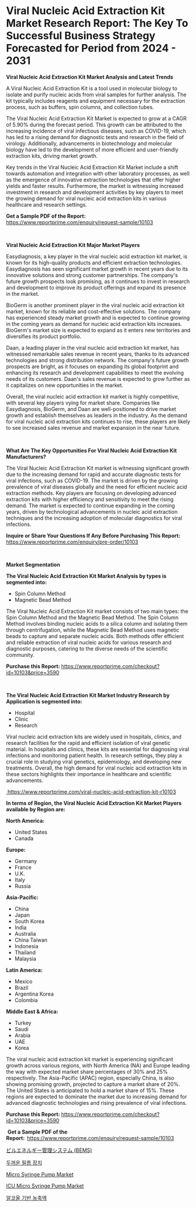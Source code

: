<p><h1>Viral Nucleic Acid Extraction Kit Market Research Report: The Key To Successful Business Strategy Forecasted for Period from 2024 - 2031</h1></p><p><strong>Viral Nucleic Acid Extraction Kit Market Analysis and Latest Trends</strong></p>
<p><p>A Viral Nucleic Acid Extraction Kit is a tool used in molecular biology to isolate and purify nucleic acids from viral samples for further analysis. The kit typically includes reagents and equipment necessary for the extraction process, such as buffers, spin columns, and collection tubes.</p><p>The Viral Nucleic Acid Extraction Kit Market is expected to grow at a CAGR of 5.90% during the forecast period. This growth can be attributed to the increasing incidence of viral infectious diseases, such as COVID-19, which has led to a rising demand for diagnostic tests and research in the field of virology. Additionally, advancements in biotechnology and molecular biology have led to the development of more efficient and user-friendly extraction kits, driving market growth.</p><p>Key trends in the Viral Nucleic Acid Extraction Kit Market include a shift towards automation and integration with other laboratory processes, as well as the emergence of innovative extraction technologies that offer higher yields and faster results. Furthermore, the market is witnessing increased investment in research and development activities by key players to meet the growing demand for viral nucleic acid extraction kits in various healthcare and research settings.</p></p>
<p><strong>Get a Sample PDF of the Report:&nbsp;</strong> <a href="https://www.reportprime.com/enquiry/request-sample/10103">https://www.reportprime.com/enquiry/request-sample/10103</a></p>
<p>&nbsp;</p>
<p><strong>Viral Nucleic Acid Extraction Kit Major Market Players</strong></p>
<p><p>Easydiagnosis, a key player in the viral nucleic acid extraction kit market, is known for its high-quality products and efficient extraction technologies. Easydiagnosis has seen significant market growth in recent years due to its innovative solutions and strong customer partnerships. The company's future growth prospects look promising, as it continues to invest in research and development to improve its product offerings and expand its presence in the market.</p><p>BioGerm is another prominent player in the viral nucleic acid extraction kit market, known for its reliable and cost-effective solutions. The company has experienced steady market growth and is expected to continue growing in the coming years as demand for nucleic acid extraction kits increases. BioGerm's market size is expected to expand as it enters new territories and diversifies its product portfolio.</p><p>Daan, a leading player in the viral nucleic acid extraction kit market, has witnessed remarkable sales revenue in recent years, thanks to its advanced technologies and strong distribution network. The company's future growth prospects are bright, as it focuses on expanding its global footprint and enhancing its research and development capabilities to meet the evolving needs of its customers. Daan's sales revenue is expected to grow further as it capitalizes on new opportunities in the market.</p><p>Overall, the viral nucleic acid extraction kit market is highly competitive, with several key players vying for market share. Companies like Easydiagnosis, BioGerm, and Daan are well-positioned to drive market growth and establish themselves as leaders in the industry. As the demand for viral nucleic acid extraction kits continues to rise, these players are likely to see increased sales revenue and market expansion in the near future.</p></p>
<p>&nbsp;</p>
<p><strong>What Are The Key Opportunities For Viral Nucleic Acid Extraction Kit Manufacturers?</strong></p>
<p><p>The Viral Nucleic Acid Extraction Kit market is witnessing significant growth due to the increasing demand for rapid and accurate diagnostic tests for viral infections, such as COVID-19. The market is driven by the growing prevalence of viral diseases globally and the need for efficient nucleic acid extraction methods. Key players are focusing on developing advanced extraction kits with higher efficiency and sensitivity to meet the rising demand. The market is expected to continue expanding in the coming years, driven by technological advancements in nucleic acid extraction techniques and the increasing adoption of molecular diagnostics for viral infections.</p></p>
<p><strong>Inquire or Share Your Questions If Any Before Purchasing This Report:</strong> <a href="https://www.reportprime.com/enquiry/pre-order/10103">https://www.reportprime.com/enquiry/pre-order/10103</a></p>
<p>&nbsp;</p>
<p><strong>Market Segmentation</strong></p>
<p><strong>The Viral Nucleic Acid Extraction Kit Market Analysis by types is segmented into:</strong></p>
<p><ul><li>Spin Column Method</li><li>Magnetic Bead Method</li></ul></p>
<p><p>The Viral Nucleic Acid Extraction Kit market consists of two main types: the Spin Column Method and the Magnetic Bead Method. The Spin Column Method involves binding nucleic acids to a silica column and isolating them through centrifugation, while the Magnetic Bead Method uses magnetic beads to capture and separate nucleic acids. Both methods offer efficient and reliable extraction of viral nucleic acids for various research and diagnostic purposes, catering to the diverse needs of the scientific community.</p></p>
<p><strong>Purchase this Report:&nbsp;</strong><a href="https://www.reportprime.com/checkout?id=10103&price=3590">https://www.reportprime.com/checkout?id=10103&price=3590</a></p>
<p>&nbsp;</p>
<p><strong>The Viral Nucleic Acid Extraction Kit Market Industry Research by Application is segmented into:</strong></p>
<p><ul><li>Hospital</li><li>Clinic</li><li>Research</li></ul></p>
<p><p>Viral nucleic acid extraction kits are widely used in hospitals, clinics, and research facilities for the rapid and efficient isolation of viral genetic material. In hospitals and clinics, these kits are essential for diagnosing viral infections and monitoring patient health. In research settings, they play a crucial role in studying viral genetics, epidemiology, and developing new treatments. Overall, the high demand for viral nucleic acid extraction kits in these sectors highlights their importance in healthcare and scientific advancements.</p></p>
<p><a href="https://www.reportprime.com/viral-nucleic-acid-extraction-kit-r10103">&nbsp;https://www.reportprime.com/viral-nucleic-acid-extraction-kit-r10103</a></p>
<p><strong>In terms of Region, the Viral Nucleic Acid Extraction Kit Market Players available by Region are:</strong></p>
<p>
    <p> <strong> North America: </strong>
        <ul>
            <li>United States</li>
            <li>Canada</li>
        </ul>
        </p> 
    <p> <strong> Europe: </strong>
        <ul>
            <li>Germany</li>
            <li>France</li>
            <li>U.K.</li>
            <li>Italy</li>
            <li>Russia</li>
        </ul>
        </p> 
    <p> <strong> Asia-Pacific: </strong>
        <ul>
            <li>China</li>
            <li>Japan</li>
            <li>South Korea</li>
            <li>India</li>
            <li>Australia</li>
            <li>China Taiwan</li>
            <li>Indonesia</li>
            <li>Thailand</li>
            <li>Malaysia</li>
        </ul>
        </p> 
    <p> <strong> Latin America: </strong>
        <ul>
            <li>Mexico</li>
            <li>Brazil</li>
            <li>Argentina Korea</li>
            <li>Colombia</li>
        </ul>
        </p> 
    <p> <strong> Middle East & Africa: </strong>
        <ul>
            <li>Turkey</li>
            <li>Saudi</li>
            <li>Arabia</li>
            <li>UAE</li>
            <li>Korea</li>
        </ul>
    </p>
    </p>
<p><p>The viral nucleic acid extraction kit market is experiencing significant growth across various regions, with North America (NA) and Europe leading the way with expected market share percentages of 30% and 25% respectively. The Asia-Pacific (APAC) region, especially China, is also showing promising growth, projected to capture a market share of 20%. The United States is anticipated to hold a market share of 15%. These regions are expected to dominate the market due to increasing demand for advanced diagnostic technologies and rising prevalence of viral infections.</p></p>
<p><strong>Purchase this Report: </strong><a href="https://www.reportprime.com/checkout?id=10103&price=3590">https://www.reportprime.com/checkout?id=10103&price=3590</a></p>
<p>&nbsp;<strong>Get a Sample PDF of the Report:&nbsp;&nbsp;</strong><a href="https://www.reportprime.com/enquiry/request-sample/10103">https://www.reportprime.com/enquiry/request-sample/10103</a></p>
<p><strong></strong></p>
<p><p><a href="https://github.com/LizaHeller2023/Market-Research-Report-List-1/blob/main/111729294313.md">ビルエネルギー管理システム (BEMS)</a></p><p><a href="https://github.com/milikokao84/Market-Research-Report-List-1/blob/main/2728409117112.md">두꺼운 필름 장치</a></p><p><a href="https://github.com/LaceyZemlak1/Market-Research-Report-List-2/blob/main/micro-syringe-pump-market.md">Micro Syringe Pump Market</a></p><p><a href="https://github.com/Seman3302/Market-Research-Report-List-1/blob/main/icu-micro-syringe-pump-market.md">ICU Micro Syringe Pump Market</a></p><p><a href="https://github.com/emakpiahsopiah/Market-Research-Report-List-1/blob/main/3971274117151.md">알코올 기반 농축액</a></p></p>